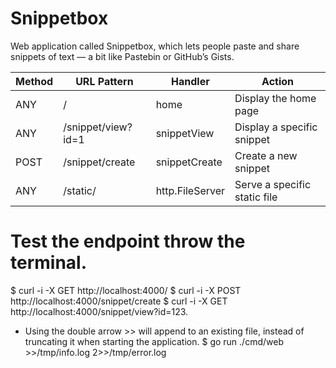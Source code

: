 # Snippetbox
Web application called Snippetbox, which lets people paste
and share snippets of text — a bit like Pastebin or GitHub’s Gists.

| **Method** | **URL Pattern**    | **Handler**     | **Action**                   |
|------------|--------------------|-----------------|------------------------------|
| ANY        | /                  | home            | Display the home page        |
| ANY        | /snippet/view?id=1 | snippetView     | Display a specific snippet   |
| POST       | /snippet/create    | snippetCreate   | Create a new snippet         |
| ANY        | /static/           | http.FileServer | Serve a specific static file |

# Test the endpoint throw the terminal.
$ curl -i -X GET  http://localhost:4000/
$ curl -i -X POST http://localhost:4000/snippet/create
$ curl -i -X GET  http://localhost:4000/snippet/view?id=123.


- Using the double arrow >> will append to an existing file, instead of truncating it
when starting the application.
$ go run ./cmd/web >>/tmp/info.log 2>>/tmp/error.log